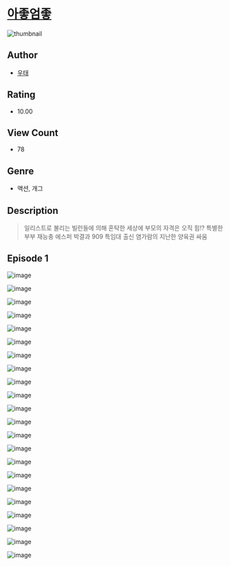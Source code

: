 # [아좋엄좋](https://comic.naver.com/challenge/list?titleId=810134)
![thumbnail](https://image-comic.pstatic.net/user_contents_data/challenge_comic/2023/05/23/357823/upload_7234296370812903989_480x623.jpeg)

## Author
- [우태](https://comic.naver.com/artistTitle?id=357823)

## Rating
- 10.00

## View Count
- 78

## Genre
- 액션, 개그

## Description
> 일리스트로 불리는 빌런들에 의해 혼탁한 세상에 부모의 자격은 오직 힘!? 특별한 부부 재능충 에스퍼 박결과 909 특임대 출신 염가람의 지난한 양육권 싸움


## Episode 1
![image](https://image-comic.pstatic.net/user_contents_data/challenge_comic/2023/05/23/357823/upload_7017229873905480801.jpeg)

![image](https://image-comic.pstatic.net/user_contents_data/challenge_comic/2023/05/23/357823/upload_3558513550356199522.jpeg)

![image](https://image-comic.pstatic.net/user_contents_data/challenge_comic/2023/05/23/357823/upload_7221576318295892537.jpeg)

![image](https://image-comic.pstatic.net/user_contents_data/challenge_comic/2023/05/23/357823/upload_3472613079238455393.jpeg)

![image](https://image-comic.pstatic.net/user_contents_data/challenge_comic/2023/05/23/357823/upload_3558460764469880421.jpeg)

![image](https://image-comic.pstatic.net/user_contents_data/challenge_comic/2023/05/23/357823/upload_3617343099681388592.jpeg)

![image](https://image-comic.pstatic.net/user_contents_data/challenge_comic/2023/05/23/357823/upload_3846978297769703270.jpeg)

![image](https://image-comic.pstatic.net/user_contents_data/challenge_comic/2023/05/23/357823/upload_3689121430599919157.jpeg)

![image](https://image-comic.pstatic.net/user_contents_data/challenge_comic/2023/05/23/357823/upload_7233963205102757172.jpeg)

![image](https://image-comic.pstatic.net/user_contents_data/challenge_comic/2023/05/23/357823/upload_3774690923823577445.jpeg)

![image](https://image-comic.pstatic.net/user_contents_data/challenge_comic/2023/05/23/357823/upload_3906082340034601780.jpeg)

![image](https://image-comic.pstatic.net/user_contents_data/challenge_comic/2023/05/23/357823/upload_7363726485030778673.jpeg)

![image](https://image-comic.pstatic.net/user_contents_data/challenge_comic/2023/05/23/357823/upload_7017561930641912373.jpeg)

![image](https://image-comic.pstatic.net/user_contents_data/challenge_comic/2023/05/23/357823/upload_3834926353319278388.jpeg)

![image](https://image-comic.pstatic.net/user_contents_data/challenge_comic/2023/05/23/357823/upload_3690192354992470373.jpeg)

![image](https://image-comic.pstatic.net/user_contents_data/challenge_comic/2023/05/23/357823/upload_4062868295079179570.jpeg)

![image](https://image-comic.pstatic.net/user_contents_data/challenge_comic/2023/05/23/357823/upload_3906935568859358822.jpeg)

![image](https://image-comic.pstatic.net/user_contents_data/challenge_comic/2023/05/23/357823/upload_4121138043215361592.jpeg)

![image](https://image-comic.pstatic.net/user_contents_data/challenge_comic/2023/05/23/357823/upload_7161066675099623992.jpeg)

![image](https://image-comic.pstatic.net/user_contents_data/challenge_comic/2023/05/23/357823/upload_3905290713107282021.jpeg)

![image](https://image-comic.pstatic.net/user_contents_data/challenge_comic/2023/05/23/357823/upload_4048842954750046518.jpeg)

![image](https://image-comic.pstatic.net/user_contents_data/challenge_comic/2023/05/23/357823/upload_3847309070481896548.jpeg)
